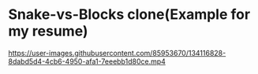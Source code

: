 # Snake-vs-Blocks clone(Example for my resume)

https://user-images.githubusercontent.com/85953670/134116828-8dabd5d4-4cb6-4950-afa1-7eeebb1d80ce.mp4

